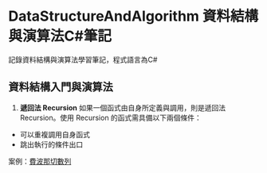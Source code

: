 # DataStructureAndAlgorithm 資料結構與演算法C#筆記

記錄資料結構與演算法學習筆記，程式語言為C#

## 資料結構入門與演算法
1. **遞回法 Recursion** 
如果一個函式由自身所定義與調用，則是遞回法 Recursion。使用 Recursion 的函式需具備以下兩個條件：
- 可以重複調用自身函式
- 跳出執行的條件出口

案例：[費波那切數列](./DataStructureAndAlgorithm/Services/FibonacciService.cs)